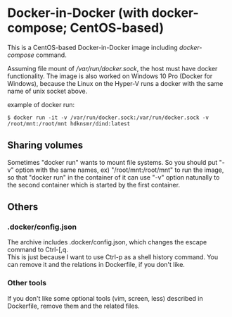 # Docker-in-Docker (with docker-compose; CentOS-based)

This is a CentOS-based Docker-in-Docker image including *docker-compose* command.

Assuming file mount of */var/run/docker.sock*, the host must have docker functionality. 
The image is also worked on Windows 10 Pro (Docker for Windows), because the Linux on the Hyper-V runs a docker with the same name of unix socket above.

example of docker run:

    $ docker run -it -v /var/run/docker.sock:/var/run/docker.sock -v /root/mnt:/root/mnt hdknsmr/dind:latest
    
## Sharing volumes

Sometimes "docker run" wants to mount file systems.
So you should put "-v" option with the same names, ex) "/root/mnt:/root/mnt" to run the image, so that "docker run" in the container of it can use "-v" option natunally to the second container  which is started by the first container.

## Others
### .docker/config.json

The archive includes .docker/config.json, which changes the escape command to Ctrl-\[,q.  
This is just because I want to use Ctrl-p as a shell history command.
You can remove it and the relations in Dockerfile, if you don't like.

### Other tools

If you don't like some optional tools (vim, screen, less) described in Dockerfile, remove them and the related files.

